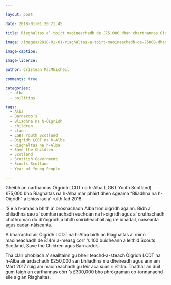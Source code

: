 ```yaml
---

layout: post

date: 2018-01-01 20:21:45

title: Riaghaltas a’ toirt maoineachadh de £75,000 dhan charthannas Òigridh LCDT na h-Alba

image: /images/2018-01-01-riaghaltas-a-toirt-maoineachadh-de-75000-dhan-charthannas-oigridh-lcdt-na-h-alba.jpg

image-caption:

image-licence:

author: Crìstean MacMhìcheil

comments: true

categories:
  - alba
  - poilitigs

tags:
  - Alba
  - Barnardo’s
  - Bliadhna na h-Òigridh
  - children
  - clann
  - LGBT Youth Scotland
  - Òigridh LCDT na h-Alba
  - Riaghaltas na h-Alba
  - Save the Children
  - Scotland
  - Scottish Government
  - Scouts Scotland
  - Year of Young People

---
```


Gheibh an carthannas Òigridh LCDT na h-Alba (LGBT Youth Scotland) £75,000 bho Riaghaltas na h-Alba mar phàirt dhen sgeama “Bliadhna na h-Òigridh” a bhios iad a’ ruith fad 2018.

<!--more-->

‘S e a h-amas a bhith a’ brosnachadh Alba tron òigridh againn. Bidh a’ bhliadhna seo a’ comharrachadh euchdan na h-òigridh agus a’ cruthachadh chothroman do dh’òigridh a bhith soirbheachail aig ìre ionadail, nàiseanta agus eadar-nàiseanta.

A bharrachd air Òigridh LCDT na h-Alba bidh an Riaghaltas a’ roinn maoineachadh de £14m a-measg còrr ’s 100 buidheann a leithid Scouts Scotland, Save the Children agus Barnardo’s.

Tha clàir phoblach a’ sealltainn gu bheil teachd-a-steach Òigridh LCDT na h-Alba air àrdachadh £250,000 san bhliadhna mu dheireadh agus ann am Màrt 2017 ruig am maoineachadh gu lèir aca suas ri £1.1m. Thathar an dùil gum faigh an carthannas còrr ’s £300,000 bho phrògraman co-ionnanachd eile aig an Riaghaltas.
